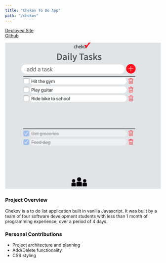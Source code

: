 ```yaml
---
title: "Chekov To Do App"
path: "/chekov"
---
```

[Deployed Site](https://abc-s.github.io/201-final-project/lists.html)  
[Github](https://github.com/abc-s/201-final-project/)

![](./images/chekov.png)

### Project Overview
Chekov is a to do list application built in vanilla Javascript. It was built by a team of four software development students with less than 1 month of programming experience, over a period of 4 days.

### Personal Contributions
- Project architecture and planning
- Add/Delete functionality
- CSS styling
